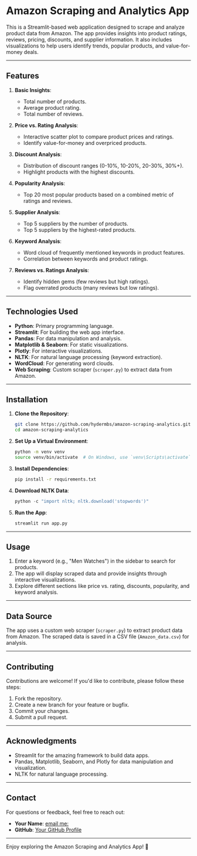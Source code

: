 # Amazon Scraping and Analytics App

This is a Streamlit-based web application designed to scrape and analyze product data from Amazon. The app provides insights into product ratings, reviews, pricing, discounts, and supplier information. It also includes visualizations to help users identify trends, popular products, and value-for-money deals.

---

## Features

1. **Basic Insights**:
   - Total number of products.
   - Average product rating.
   - Total number of reviews.

2. **Price vs. Rating Analysis**:
   - Interactive scatter plot to compare product prices and ratings.
   - Identify value-for-money and overpriced products.

3. **Discount Analysis**:
   - Distribution of discount ranges (0-10%, 10-20%, 20-30%, 30%+).
   - Highlight products with the highest discounts.

4. **Popularity Analysis**:
   - Top 20 most popular products based on a combined metric of ratings and reviews.

5. **Supplier Analysis**:
   - Top 5 suppliers by the number of products.
   - Top 5 suppliers by the highest-rated products.

6. **Keyword Analysis**:
   - Word cloud of frequently mentioned keywords in product features.
   - Correlation between keywords and product ratings.

7. **Reviews vs. Ratings Analysis**:
   - Identify hidden gems (few reviews but high ratings).
   - Flag overrated products (many reviews but low ratings).

---

## Technologies Used

- **Python**: Primary programming language.
- **Streamlit**: For building the web app interface.
- **Pandas**: For data manipulation and analysis.
- **Matplotlib & Seaborn**: For static visualizations.
- **Plotly**: For interactive visualizations.
- **NLTK**: For natural language processing (keyword extraction).
- **WordCloud**: For generating word clouds.
- **Web Scraping**: Custom scraper (`scraper.py`) to extract data from Amazon.

---

## Installation

1. **Clone the Repository**:
   ```bash
   git clone https://github.com/hydermbs/amazon-scraping-analytics.git
   cd amazon-scraping-analytics
   ```

2. **Set Up a Virtual Environment**:
   ```bash
   python -m venv venv
   source venv/bin/activate  # On Windows, use `venv\Scripts\activate`
   ```

3. **Install Dependencies**:
   ```bash
   pip install -r requirements.txt
   ```

4. **Download NLTK Data**:
   ```python
   python -c "import nltk; nltk.download('stopwords')"
   ```

5. **Run the App**:
   ```bash
   streamlit run app.py
   ```

---

## Usage

1. Enter a keyword (e.g., "Men Watches") in the sidebar to search for products.
2. The app will display scraped data and provide insights through interactive visualizations.
3. Explore different sections like price vs. rating, discounts, popularity, and keyword analysis.

---



## Data Source

The app uses a custom web scraper (`scraper.py`) to extract product data from Amazon. The scraped data is saved in a CSV file (`Amazon_data.csv`) for analysis.

---

## Contributing

Contributions are welcome! If you'd like to contribute, please follow these steps:

1. Fork the repository.
2. Create a new branch for your feature or bugfix.
3. Commit your changes.
4. Submit a pull request.

---



## Acknowledgments

- Streamlit for the amazing framework to build data apps.
- Pandas, Matplotlib, Seaborn, and Plotly for data manipulation and visualization.
- NLTK for natural language processing.

---

## Contact

For questions or feedback, feel free to reach out:

- **Your Name**: [email me:](mailto:hyderraza26@gmail.com)
- **GitHub**: [Your GitHub Profile](https://github.com/hydermbs)

---

Enjoy exploring the Amazon Scraping and Analytics App! 🚀
